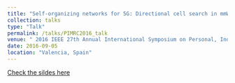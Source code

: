 ```yaml
---
title: "Self-organizing networks for 5G: Directional cell search in mmW networks"
collection: talks
type: "Talk"
permalink: /talks/PIMRC2016_talk
venue: " 2016 IEEE 27th Annual International Symposium on Personal, Indoor, and Mobile Radio Communications (PIMRC)"
date: 2016-09-05
location: "Valencia, Spain"
---
```

[Check the sildes here](http://dengjunquan.github.io/files/sildes/IWSON_deng_slides.pdf)